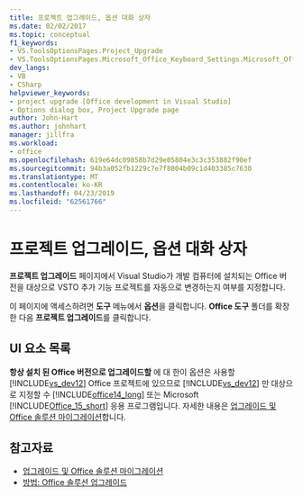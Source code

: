 ```yaml
---
title: 프로젝트 업그레이드, 옵션 대화 상자
ms.date: 02/02/2017
ms.topic: conceptual
f1_keywords:
- VS.ToolsOptionsPages.Project_Upgrade
- VS.ToolsOptionsPages.Microsoft_Office_Keyboard_Settings.Microsoft_Office_Upgrade
dev_langs:
- VB
- CSharp
helpviewer_keywords:
- project upgrade [Office development in Visual Studio]
- Options dialog box, Project Upgrade page
author: John-Hart
ms.author: johnhart
manager: jillfra
ms.workload:
- office
ms.openlocfilehash: 619e64dc09858b7d29e05804e3c3c353882f90ef
ms.sourcegitcommit: 94b3a052fb1229c7e7f8804b09c1d403385c7630
ms.translationtype: MT
ms.contentlocale: ko-KR
ms.lasthandoff: 04/23/2019
ms.locfileid: "62561766"
---
```

# <a name="project-upgrade-options-dialog-box"></a>프로젝트 업그레이드, 옵션 대화 상자
  **프로젝트 업그레이드** 페이지에서 Visual Studio가 개발 컴퓨터에 설치되는 Office 버전을 대상으로 VSTO 추가 기능 프로젝트를 자동으로 변경하는지 여부를 지정합니다.

 이 페이지에 액세스하려면 **도구** 메뉴에서 **옵션**을 클릭합니다. **Office 도구** 폴더를 확장한 다음 **프로젝트 업그레이드**를 클릭합니다.

## <a name="uielement-list"></a>UI 요소 목록
 **항상 설치 된 Office 버전으로 업그레이드할** 에 대 한이 옵션은 사용할 [!INCLUDE[vs_dev12](../vsto/includes/vs-dev12-md.md)] Office 프로젝트에 있으므로 [!INCLUDE[vs_dev12](../vsto/includes/vs-dev12-md.md)] 만 대상으로 지정할 수 [!INCLUDE[office14_long](../vsto/includes/office14-long-md.md)] 또는 Microsoft [!INCLUDE[Office_15_short](../vsto/includes/office-15-short-md.md)] 응용 프로그램입니다. 자세한 내용은 [업그레이드 및 Office 솔루션 마이그레이션](../vsto/upgrading-and-migrating-office-solutions.md)합니다.

## <a name="see-also"></a>참고자료
- [업그레이드 및 Office 솔루션 마이그레이션](../vsto/upgrading-and-migrating-office-solutions.md)
- [방법: Office 솔루션 업그레이드](https://msdn.microsoft.com/a269e539-b717-4680-a568-2152b070347e)
